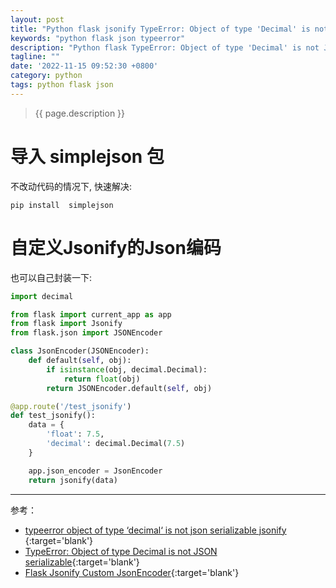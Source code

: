 ```yaml
---
layout: post
title: "Python flask jsonify TypeError: Object of type 'Decimal' is not JSON serializable"
keywords: "python flask json typeerror"
description: "Python flask TypeError: Object of type 'Decimal' is not JSON serializable"
tagline: ""
date: '2022-11-15 09:52:30 +0800'
category: python
tags: python flask json
---
```

> {{ page.description }}

# 导入 simplejson 包

不改动代码的情况下, 快速解决: 

```shell
pip install  simplejson
```

# 自定义Jsonify的Json编码

也可以自己封装一下: 

```python
import decimal

from flask import current_app as app
from flask import Jsonify
from flask.json import JSONEncoder

class JsonEncoder(JSONEncoder):
    def default(self, obj):
        if isinstance(obj, decimal.Decimal):
            return float(obj)
        return JSONEncoder.default(self, obj)

@app.route('/test_jsonify')
def test_jsonify():
    data = {
        'float': 7.5,
        'decimal': decimal.Decimal(7.5)
    }

    app.json_encoder = JsonEncoder
    return jsonify(data)
```

---
参考：
- [typeerror object of type ‘decimal‘ is not json serializable jsonify ](https://blog.51cto.com/liangdongchang/3116513){:target='blank'}
- [TypeError: Object of type Decimal is not JSON serializable](https://stackoverflow.com/questions/65309377/typeerror-object-of-type-decimal-is-not-json-serializable){:target='blank'}
- [Flask Jsonify Custom JsonEncoder](https://code.luasoftware.com/tutorials/flask/flask-jsonify-custom-jsonencoder/){:target='blank'}

